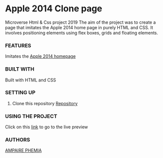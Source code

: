 # Apple 2014 Clone page
Microverse Html &amp; Css project 2019
The aim of the project was to create a page that imitates the Apple 2014 home page in purely HTML and CSS. It involves positioning elements using flex boxes, grids and floating elements.

### FEATURES
Imitates the [Apple 2014 homepage](http://archive.fo/UW4oR)


### BUILT WITH
Built with HTML and CSS


### SETTING UP
1. Clone this repository
    [Repository](https://github.com/ampaire/apple-clone-page.git)

### USING THE PROJECT
Click on this [link](https://raw.githack.com/ampaire/apple-clone-page/ft-development/index.html) to go to the live preview 

### AUTHORS
[AMPAIRE PHEMIA](https://github.com/ampaire)
